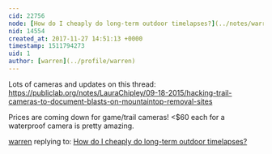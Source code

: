 ```yaml
---
cid: 22756
node: [How do I cheaply do long-term outdoor timelapses?](../notes/warren/06-19-2017/how-do-i-cheaply-do-long-term-outdoor-timelapses)
nid: 14554
created_at: 2017-11-27 14:51:13 +0000
timestamp: 1511794273
uid: 1
author: [warren](../profile/warren)
---
```


Lots of cameras and updates on this thread: https://publiclab.org/notes/LauraChipley/09-18-2015/hacking-trail-cameras-to-document-blasts-on-mountaintop-removal-sites

Prices are coming down for game/trail cameras! <$60 each for a waterproof camera is pretty amazing. 

[warren](../profile/warren) replying to: [How do I cheaply do long-term outdoor timelapses?](../notes/warren/06-19-2017/how-do-i-cheaply-do-long-term-outdoor-timelapses)

